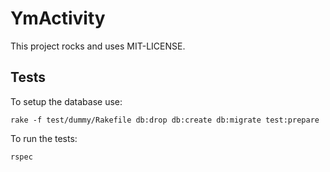 # YmActivity

This project rocks and uses MIT-LICENSE.

## Tests

To setup the database use:

```
rake -f test/dummy/Rakefile db:drop db:create db:migrate test:prepare
```

To run the tests:

```
rspec
```
